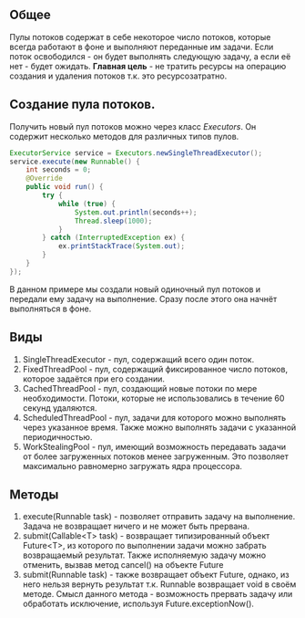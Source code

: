 ## Общее
Пулы потоков содержат в себе некоторое число потоков, которые всегда работают в фоне и выполняют переданные им задачи. Если поток освободился - он будет выполнять следующую задачу, а если её нет - будет ожидать.
**Главная цель** - не тратить ресурсы на операцию создания и удаления потоков т.к. это ресурсозатратно.

## Создание пула потоков.
Получить новый пул потоков можно через класс _Executors_. Он содержит несколько методов для различных типов пулов.
```java
ExecutorService service = Executors.newSingleThreadExecutor();  
service.execute(new Runnable() {  
    int seconds = 0;  
    @Override  
    public void run() {  
        try {  
            while (true) {  
                System.out.println(seconds++);  
                Thread.sleep(1000);  
            }  
        } catch (InterruptedException ex) {  
            ex.printStackTrace(System.out);  
        }  
    }  
});
```
В данном примере мы создали новый одиночный пул потоков и передали ему задачу на выполнение. Сразу после этого она начнёт выполняться в фоне.

## Виды
1) SingleThreadExecutor - пул, содержащий всего один поток.
2) FixedThreadPool - пул, содержащий фиксированное число потоков, которое задаётся при его создании.
3) CachedThreadPool - пул, создающий новые потоки по мере необходимости. Потоки, которые не использовались в течение 60 секунд удаляются.
4) ScheduledThreadPool - пул, задачи для которого можно выполнять через указанное время. Также можно выполнять задачи с указанной периодичностью.
5) WorkStealingPool - пул, имеющий возможность передавать задачи от более загруженных потоков менее загруженным. Это позволяет максимально равномерно загружать ядра процессора.

## Методы
1) execute(Runnable task) - позволяет отправить задачу на выполнение. Задача не возвращает ничего и не может быть прервана.
2) submit(Callable\<T\> task) - возвращает типизированный объект Future\<T\>, из которого по выполнении задачи можно забрать возвращаемый результат. Также исполняемую задачу можно отменить, вызвав метод cancel() на объекте Future
3) submit(Runnable task) - также возвращает объект Future, однако, из него нельзя вернуть результат т.к. Runnable возвращает void в своём методе. Смысл данного метода - возможность прервать задачу или обработать исключение, используя Future.exceptionNow().